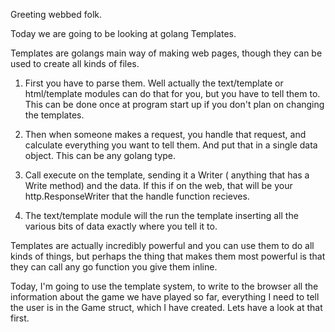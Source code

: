 Greeting webbed folk.

Today we are going to be looking at golang Templates.

Templates are golangs main way of making web pages, though they can be used to create all kinds of files.

1. First you have to parse them. Well actually the text/template or html/template modules can do that for you, but you have to tell them to. This can be done once at program start up if you don't plan on changing the templates.

2. Then when someone makes a request, you handle that request, and calculate everything you want to tell them. And put that in a single data object. This can be any golang type.

3. Call execute on the template, sending it a Writer ( anything that has a Write method) and the data. If this if on the web, that will be your http.ResponseWriter that the handle function recieves.

4. The text/template module will the run the template inserting all the various bits of data exactly where you tell it to.

Templates are actually incredibly powerful and you can use them to do all kinds of things, but perhaps the thing that makes them most powerful is that they can call any go function you give them inline.

Today, I'm going to use the template system, to write to the browser all the information about the game we have played so far, everything I need to tell the user is in the Game struct, which I have created. Lets have a look at that first.


